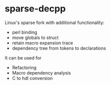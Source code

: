 sparse-decpp
============

Linux's sparse fork with additional functionality:

* perl binding
* move globals to struct
* retain macro expansion trace
* dependency tree from tokens to declarations

It can be used for 

* Refactoring
* Macro dependency analysis
* C to hdl conversion
